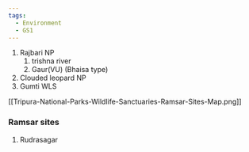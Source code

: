 ```yaml
---
tags:
  - Environment
  - GS1
---
```

1. Rajbari NP
	1. trishna river
	2. Gaur(VU) (Bhaisa type)
2. Clouded leopard NP
3. Gumti WLS

[[Tripura-National-Parks-Wildlife-Sanctuaries-Ramsar-Sites-Map.png]]

### Ramsar sites
1. Rudrasagar
